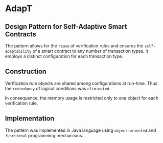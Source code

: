# AdapT 

## Design Pattern for Self-Adaptive Smart Contracts

The pattern allows for the ``reuse`` of verification rules and ensures the ``self-adaptability`` of a smart contract to any number of transaction types. It employs a distinct configuration for each transaction type.

## Construction

Verification rule objects are shared among configurations at run-time. Thus the ``redundancy`` of logical conditions was ``eliminated``. 

In consequence, the memory usage is restricted only to one object for each verification rule.

## Implementation

The pattern was implemented in Java language using ``object-oriented`` and ``functional`` programming mechanisms.

